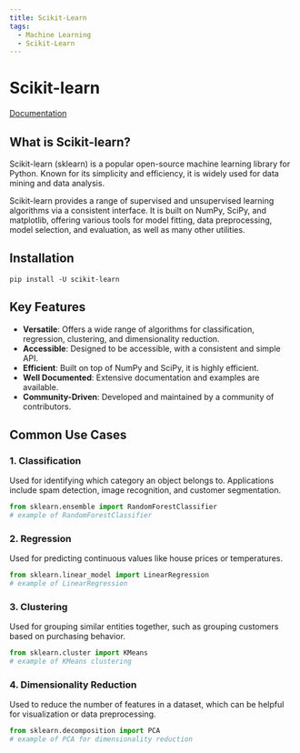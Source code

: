 ```yaml
---
title: Scikit-Learn
tags:
  - Machine Learning
  - Scikit-Learn
---
```


# Scikit-learn

[Documentation](https://scikit-learn.org/stable/)

## What is Scikit-learn?

Scikit-learn (sklearn) is a popular open-source machine learning library for Python. Known for its simplicity and efficiency, it is widely used for data mining and data analysis.

Scikit-learn provides a range of supervised and unsupervised learning algorithms via a consistent interface. It is built on NumPy, SciPy, and matplotlib, offering various tools for model fitting, data preprocessing, model selection, and evaluation, as well as many other utilities.

## Installation

```
pip install -U scikit-learn
```

## Key Features

- **Versatile**: Offers a wide range of algorithms for classification, regression, clustering, and dimensionality reduction.
- **Accessible**: Designed to be accessible, with a consistent and simple API.
- **Efficient**: Built on top of NumPy and SciPy, it is highly efficient.
- **Well Documented**: Extensive documentation and examples are available.
- **Community-Driven**: Developed and maintained by a community of contributors.

## Common Use Cases

### 1. Classification
Used for identifying which category an object belongs to. Applications include spam detection, image recognition, and customer segmentation.

```python
from sklearn.ensemble import RandomForestClassifier
# example of RandomForestClassifier
```

### 2. Regression
Used for predicting continuous values like house prices or temperatures.

```python
from sklearn.linear_model import LinearRegression
# example of LinearRegression
```

### 3. Clustering
Used for grouping similar entities together, such as grouping customers based on purchasing behavior.

```python
from sklearn.cluster import KMeans
# example of KMeans clustering
```

### 4. Dimensionality Reduction
Used to reduce the number of features in a dataset, which can be helpful for visualization or data preprocessing.

```python
from sklearn.decomposition import PCA
# example of PCA for dimensionality reduction
```